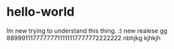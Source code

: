 # hello-world
Im new trying to understand this thing. :)
new realese
gg
88999111777777711111117777772222222
nbhjkg kjhkjh
